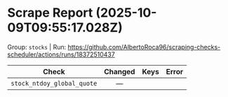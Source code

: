 # Scrape Report (2025-10-09T09:55:17.028Z)

Group: `stocks`  |  Run: https://github.com/AlbertoRoca96/scraping-checks-scheduler/actions/runs/18372510437

| Check | Changed | Keys | Error |
|---|:---:|:--|:--|
| `stock_ntdoy_global_quote` | — |  |  |
